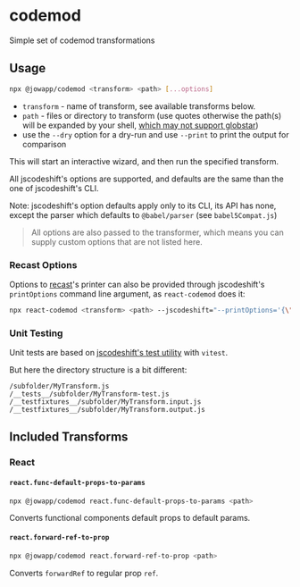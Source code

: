 # codemod

Simple set of codemod transformations

## Usage

```sh
npx @jowapp/codemod <transform> <path> [...options]
```

- `transform` - name of transform, see available transforms below.
- `path` - files or directory to transform (use quotes otherwise the path(s) will be expanded by your shell, [which may not support globstar](https://medium.com/@jakubsynowiec/you-should-always-quote-your-globs-in-npm-scripts-621887a2a784))
- use the `--dry` option for a dry-run and use `--print` to print the output for comparison

This will start an interactive wizard, and then run the specified transform.

All jscodeshift's options are supported, and defaults are the same than the one of jscodeshift's CLI.

Note: jscodeshift's option defaults apply only to its CLI, its API has none, except the parser which defaults to `@babel/parser` (see `babel5Compat.js`)

> All options are also passed to the transformer, which means you can supply custom options that are not listed here.

### Recast Options

Options to [recast](https://github.com/benjamn/recast)'s printer can also be provided through jscodeshift's `printOptions` command line argument, as `react-codemod` does it:

```sh
npx react-codemod <transform> <path> --jscodeshift="--printOptions='{\"quote\":\"double\"}'"
```

### Unit Testing

Unit tests are based on [jscodeshift's test utility](https://github.com/facebook/jscodeshift?tab=readme-ov-file#unit-testing) with `vitest`.

But here the directory structure is a bit different:

```
/subfolder/MyTransform.js
/__tests__/subfolder/MyTransform-test.js
/__testfixtures__/subfolder/MyTransform.input.js
/__testfixtures__/subfolder/MyTransform.output.js
```

## Included Transforms

### React

#### `react.func-default-props-to-params`

```sh
npx @jowapp/codemod react.func-default-props-to-params <path>
```

Converts functional components default props to default params.

#### `react.forward-ref-to-prop`

```sh
npx @jowapp/codemod react.forward-ref-to-prop <path>
```

Converts `forwardRef` to regular prop `ref`.
